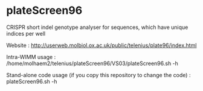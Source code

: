 # plateScreen96
CRISPR short indel genotype analyser for sequences, which have unique indices per well

Website : http://userweb.molbiol.ox.ac.uk/public/telenius/plate96/index.html

Intra-WIMM usage :
/home/molhaem2/telenius/plateScreen96/VS03/plateScreen96.sh -h

Stand-alone code usage (if you copy this repository to change the code) :
plateScreen96.sh -h
